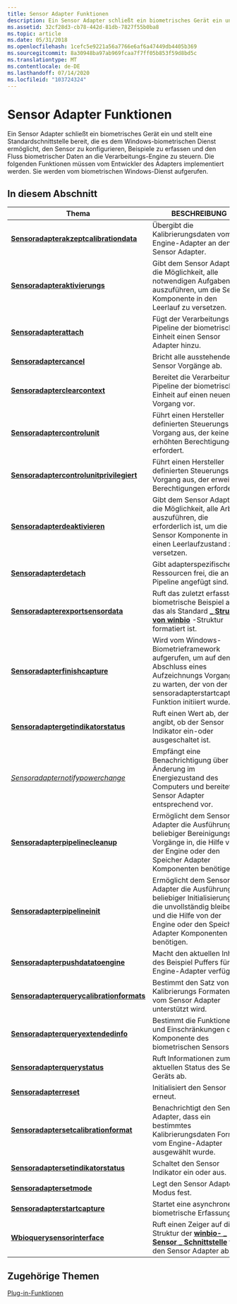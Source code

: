 ```yaml
---
title: Sensor Adapter Funktionen
description: Ein Sensor Adapter schließt ein biometrisches Gerät ein und stellt eine Standardschnittstelle bereit, die es dem Windows-biometrischen Dienst ermöglicht, den Sensor zu konfigurieren, Beispiele zu erfassen und den Fluss biometrischer Daten an die Verarbeitungs-Engine zu steuern.
ms.assetid: 32cf28d3-cb78-442d-81db-7827f55b0ba8
ms.topic: article
ms.date: 05/31/2018
ms.openlocfilehash: 1cefc5e9221a56a7766e6af6a47449db4405b369
ms.sourcegitcommit: 8a30948ba97ab969fcaa7f7ff05b853f59d8bd5c
ms.translationtype: MT
ms.contentlocale: de-DE
ms.lasthandoff: 07/14/2020
ms.locfileid: "103724324"
---
```

# <a name="sensor-adapter-functions"></a>Sensor Adapter Funktionen

Ein Sensor Adapter schließt ein biometrisches Gerät ein und stellt eine Standardschnittstelle bereit, die es dem Windows-biometrischen Dienst ermöglicht, den Sensor zu konfigurieren, Beispiele zu erfassen und den Fluss biometrischer Daten an die Verarbeitungs-Engine zu steuern. Die folgenden Funktionen müssen vom Entwickler des Adapters implementiert werden. Sie werden vom biometrischen Windows-Dienst aufgerufen.

## <a name="in-this-section"></a>In diesem Abschnitt



| Thema                                                                                           | BESCHREIBUNG                                                                                                                                                                  |
|-------------------------------------------------------------------------------------------------|------------------------------------------------------------------------------------------------------------------------------------------------------------------------------|
| [**Sensoradapterakzeptcalibrationdata**](/windows/desktop/api/Winbio_adapter/nc-winbio_adapter-pibio_sensor_accept_calibration_data_fn)<br/>     | Übergibt die Kalibrierungsdaten vom Engine-Adapter an den Sensor Adapter.<br/>                                                                                            |
| [**Sensoradapteraktivierungs**](/windows/desktop/api/Winbio_adapter/nc-winbio_adapter-pibio_sensor_activate_fn)<br/>                               | Gibt dem Sensor Adapter die Möglichkeit, alle notwendigen Aufgaben auszuführen, um die Sensor Komponente in den Leerlauf zu versetzen.<br/>                                                |
| [**Sensoradapterattach**](/windows/desktop/api/Winbio_adapter/nc-winbio_adapter-pibio_sensor_attach_fn)<br/>                                   | Fügt der Verarbeitungs Pipeline der biometrischen Einheit einen Sensor Adapter hinzu.<br/>                                                                                           |
| [**Sensoradaptercancel**](/windows/desktop/api/Winbio_adapter/nc-winbio_adapter-pibio_sensor_cancel_fn)<br/>                                   | Bricht alle ausstehenden Sensor Vorgänge ab.<br/>                                                                                                                            |
| [**Sensoradapterclearcontext**](/windows/desktop/api/Winbio_adapter/nc-winbio_adapter-pibio_sensor_clear_context_fn)<br/>                       | Bereitet die Verarbeitungs Pipeline der biometrischen Einheit auf einen neuen Vorgang vor.<br/>                                                                                       |
| [**Sensoradaptercontrolunit**](/windows/desktop/api/Winbio_adapter/nc-winbio_adapter-pibio_sensor_control_unit_fn)<br/>                         | Führt einen Hersteller definierten Steuerungs Vorgang aus, der keine erhöhten Berechtigungen erfordert.<br/>                                                                             |
| [**Sensoradaptercontrolunitprivilegiert**](/windows/desktop/api/Winbio_adapter/nc-winbio_adapter-pibio_sensor_control_unit_privileged_fn)<br/>     | Führt einen Hersteller definierten Steuerungs Vorgang aus, der erweiterte Berechtigungen erfordert.<br/>                                                                                     |
| [**Sensoradapterdeaktivieren**](/windows/desktop/api/Winbio_adapter/nc-winbio_adapter-pibio_sensor_deactivate_fn)<br/>                           | Gibt dem Sensor Adapter die Möglichkeit, alle Arbeit auszuführen, die erforderlich ist, um die Sensor Komponente in einen Leerlaufzustand zu versetzen.<br/>                                                    |
| [**Sensoradapterdetach**](/windows/desktop/api/Winbio_adapter/nc-winbio_adapter-pibio_sensor_detach_fn)<br/>                                   | Gibt adapterspezifische Ressourcen frei, die an die Pipeline angefügt sind.<br/>                                                                                                     |
| [**Sensoradapterexportsensordata**](/windows/desktop/api/Winbio_adapter/nc-winbio_adapter-pibio_sensor_export_sensor_data_fn)<br/>               | Ruft das zuletzt erfasste biometrische Beispiel ab, das als Standard [**\_ Struktur von winbio**](winbio-bir.md) -Struktur formatiert ist.<br/>                                        |
| [**Sensoradapterfinishcapture**](/windows/desktop/api/Winbio_adapter/nc-winbio_adapter-pibio_sensor_finish_capture_fn)<br/>                     | Wird vom Windows-Biometrieframework aufgerufen, um auf den Abschluss eines Aufzeichnungs Vorgangs zu warten, der von der sensoradapterstartcapture-Funktion initiiert wurde.<br/>                                                                                       |
| [**Sensoradaptergetindikatorstatus**](/windows/desktop/api/Winbio_adapter/nc-winbio_adapter-pibio_sensor_get_indicator_status_fn)<br/>           | Ruft einen Wert ab, der angibt, ob der Sensor Indikator ein-oder ausgeschaltet ist.<br/>                                                                                       |
| [*Sensoradapternotifypowerchange*](/windows/desktop/api/Winbio_adapter/nc-winbio_adapter-pibio_sensor_notify_power_change_fn)<br/>               | Empfängt eine Benachrichtigung über eine Änderung im Energiezustand des Computers und bereitet den Sensor Adapter entsprechend vor.<br/>                                                     |
| [**Sensoradapterpipelinecleanup**](/windows/desktop/api/Winbio_adapter/nc-winbio_adapter-pibio_sensor_pipeline_cleanup_fn)<br/>                 | Ermöglicht dem Sensor Adapter die Ausführung beliebiger Bereinigungs Vorgänge in, die Hilfe von der Engine oder den Speicher Adapter Komponenten benötigen.<br/>                                   |
| [**Sensoradapterpipelineinit**](/windows/desktop/api/Winbio_adapter/nc-winbio_adapter-pibio_sensor_pipeline_init_fn)<br/>                       | Ermöglicht dem Sensor Adapter die Ausführung beliebiger Initialisierungen, die unvollständig bleiben und die Hilfe von der Engine oder den Speicher Adapter Komponenten benötigen.<br/> |
| [**Sensoradapterpushdatatoengine**](/windows/desktop/api/Winbio_adapter/nc-winbio_adapter-pibio_sensor_push_data_to_engine_fn)<br/>               | Macht den aktuellen Inhalt des Beispiel Puffers für den Engine-Adapter verfügbar.<br/>                                                                                  |
| [**Sensoradapterquerycalibrationformats**](/windows/desktop/api/Winbio_adapter/nc-winbio_adapter-pibio_sensor_query_calibration_formats_fn)<br/> | Bestimmt den Satz von Kalibrierungs Formaten, der vom Sensor Adapter unterstützt wird.<br/>                                                                                        |
| [**Sensoradapterqueryextendedinfo**](/windows/desktop/api/Winbio_adapter/nc-winbio_adapter-pibio_sensor_query_extended_info_fn)<br/>             | Bestimmt die Funktionen und Einschränkungen der Komponente des biometrischen Sensors.<br/>                                                                                    |
| [**Sensoradapterquerystatus**](/windows/desktop/api/Winbio_adapter/nc-winbio_adapter-pibio_sensor_query_status_fn)<br/>                         | Ruft Informationen zum aktuellen Status des Sensor Geräts ab.<br/>                                                                                              |
| [**Sensoradapterreset**](/windows/desktop/api/Winbio_adapter/nc-winbio_adapter-pibio_sensor_reset_fn)<br/>                                     | Initialisiert den Sensor erneut.<br/>                                                                                                                                         |
| [**Sensoradaptersetcalibrationformat**](/windows/desktop/api/Winbio_adapter/nc-winbio_adapter-pibio_sensor_set_calibration_format_fn)<br/>       | Benachrichtigt den Sensor Adapter, dass ein bestimmtes Kalibrierungsdaten Format vom Engine-Adapter ausgewählt wurde.<br/>                                                    |
| [**Sensoradaptersetindikatorstatus**](/windows/desktop/api/Winbio_adapter/nc-winbio_adapter-pibio_sensor_set_indicator_status_fn)<br/>           | Schaltet den Sensor Indikator ein oder aus.<br/>                                                                                                                           |
| [**Sensoradaptersetmode**](/windows/desktop/api/Winbio_adapter/nc-winbio_adapter-pibio_sensor_set_mode_fn)<br/>                                 | Legt den Sensor Adapter Modus fest.<br/>                                                                                                                                     |
| [**Sensoradapterstartcapture**](/windows/desktop/api/Winbio_adapter/nc-winbio_adapter-pibio_sensor_start_capture_fn)<br/>                       | Startet eine asynchrone biometrische Erfassung.<br/>                                                                                                                         |
| [**Wbioquerysensorinterface**](/windows/desktop/api/Winbio_adapter/nf-winbio_adapter-wbioquerysensorinterface)<br/>                         | Ruft einen Zeiger auf die Struktur der [**winbio- \_ Sensor \_ Schnittstelle**](/windows/desktop/api/Winbio_adapter/ns-winbio_adapter-winbio_sensor_interface) für den Sensor Adapter ab.<br/>                                         |



 

## <a name="related-topics"></a>Zugehörige Themen

<dl> <dt>

[Plug-in-Funktionen](plug-in-functions.md)
</dt> </dl>

 

 





